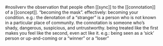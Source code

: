 #nosilverv 
the observation that people often [[sync]] to the [[connotation]] of a [[concept]]. “becoming the mask”. effectively: becoming your condition. 
e.g.: the denotation of a “stranger” is a person who is not known in a particular place of community. the connotation is someone who’s shady, dangerous, suspicious, and untrustworthy. being treated like the first makes you feel like the second, even act like it. 
e.g.: being seen as a ‘sick’ person or up-and-coming or a “winner” or a “loser”
